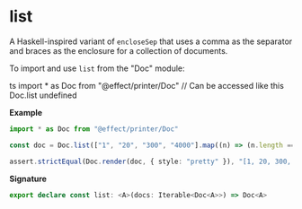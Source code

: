 # list

A Haskell-inspired variant of `encloseSep` that uses a comma as the separator
and braces as the enclosure for a collection of documents.

To import and use `list` from the "Doc" module:

ts
import \* as Doc from "@effect/printer/Doc"
// Can be accessed like this
Doc.list
undefined

**Example**

```ts
import * as Doc from "@effect/printer/Doc"

const doc = Doc.list(["1", "20", "300", "4000"].map((n) => (n.length === 1 ? Doc.char(n) : Doc.text(n))))

assert.strictEqual(Doc.render(doc, { style: "pretty" }), "[1, 20, 300, 4000]")
```

**Signature**

```ts
export declare const list: <A>(docs: Iterable<Doc<A>>) => Doc<A>
```
